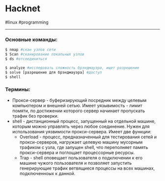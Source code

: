# Hacknet
#linux  #programming 

---
### Основные команды:
```bash
$ nmap #скан узлов сети
$ Scan #сканирование локальных узлов
$ ds #отсоединиться

$ analyze #исследовать сложность брэндмауэра, ищет разрешение
$ solve [разрешение для брэндмауэра] #доступ
$ shell 
```



### Термины:
- Прокси-сервер - буферизирующий посредник между целевым компьютером и внешней сетью. Имеет уязывимость - лимит помяти, по достижении которого сервер начинает пропускать трафик без проверки.
- shell  - дистанционный процесс, запущенный на отдельной машине, которым можно управлять через любое соединение. Нужен для использования уязвимости прокси-сервера. Имеет две функции:
	- Overload - процесс, предназначенный для тестирования сетей и прокси-серверов, нагружает целевую машину мусорным трафиком с узла, где запущен shell, что переполняет память прокси-сервера и поглощает процессорные ресурсы.
	- Trap - shell оповещает пользователя о подключении к его машине чужого пользователя и позволяет запустить генерирующие трафик ветвящиеся процессы на всех машинах, подключенноых к данной.
